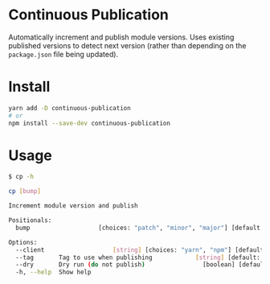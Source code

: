 # Continuous Publication
Automatically increment and publish module versions. Uses existing published versions to detect next version (rather than depending on the `package.json` file being updated).

# Install
```sh
yarn add -D continuous-publication
# or
npm install --save-dev continuous-publication
```

# Usage

```sh
$ cp -h

cp [bump]

Increment module version and publish

Positionals:
  bump                   [choices: "patch", "minor", "major"] [default: "patch"]

Options:
  --client                   [string] [choices: "yarn", "npm"] [default: "yarn"]
  --tag       Tag to use when publishing            [string] [default: "latest"]
  --dry       Dry run (do not publish)                [boolean] [default: false]
  -h, --help  Show help                                                [boolean]
```
